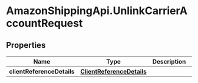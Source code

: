 # AmazonShippingApi.UnlinkCarrierAccountRequest

## Properties
Name | Type | Description | Notes
------------ | ------------- | ------------- | -------------
**clientReferenceDetails** | [**ClientReferenceDetails**](ClientReferenceDetails.md) |  | [optional] 


